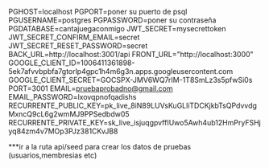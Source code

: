 PGHOST=localhost
PGPORT=poner su puerto de psql
PGUSERNAME=postgres
PGPASSWORD=poner su contraseña
PGDATABASE=cantajuegaconmigo
JWT_SECRET=mysecrettoken
JWT_SECRET_CONFIRM_EMAIL=secret
JWT_SECRET_RESET_PASSWORD=secret
BACK_URL=http://localhost:3001/api
FRONT_URL="http://localhost:3000"
GOOGLE_CLIENT_ID=1006411361898-5ek7afvvbpbfa7gtorlp4gpc1h4m6g3n.apps.googleusercontent.com
GOOGLE_CLIENT_SECRET=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
PORT=3001
EMAIL=pruebaprobadno@gmail.com
EMAIL_PASSWORD=lxovqpnofqadishs
RECURRENTE_PUBLIC_KEY=pk_live_8iN89LUVsKuGLliTDCKjkbTsQPdvvdgMxncQ9cL6g2wmMJ9PPSedbdw05
RECURRENTE_PRIVATE_KEY=sk_live_isjuqgpvffIUwo5Awh4ub12HmPryFSHjyq84zm4v7MOp3PJz381CKvJB8


***ir a la ruta api/seed para crear los datos de pruebas (usuarios,membresias etc)
